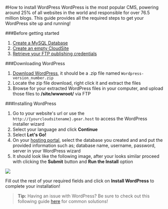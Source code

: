#How to install WordPress
WordPress is the most popular CMS, powering around 25% of all websites in the world and responsible for over 76.5 million blogs. This guide provides all the required steps to get your WordPress site up and running!

###Before getting started
1. [Create a MySQL Database](https://www.gearhost.com/documentation/create-a-database)
1. [Create an empty CloudSite](https://www.gearhost.com/documentation/create-a-cloudsite)
1. [Retrieve your FTP publishing credentials](https://www.gearhost.com/documentation/how-to-publish-your-app-with-ftp)


###Downloading WordPress
1. [Download WordPress](https://wordpress.org/download/), it should be a .zip file named `Wordpress-version_number.zip`
1. Locate the zip file download, right click it and extract the files
1. Browse for your extracted WordPress files in your computer, and upload those files to **/site/wwwroot/** via FTP

###Installing WordPress
1. Go to your website's url or use the `http://{yourcloudsitename}.gear.host` to access the WordPress installer wizard
2. Select your language and click **Continue**
3. Select **Let's Go!**
4. On your [hosting portal](https://my.gearhost.com/Databases), select the database you created and and put the provided information such as; database name, username, password, server in your WordPress wizard
5. It should look like the following image, after your looks similar proceed with clicking the **Submit** button and **Run the Install** option 
<img src="https://raw.githubusercontent.com/Gearhost/docs/master/Images/wp_wizard.PNG" />



Fill out the rest of your required fields and click on **Install WordPress** to complete your installation!



>**Tip:** Having an issue with WordPress? Be sure to check out this following guide [here](https://www.gearhost.com/documentation/troubleshooting-wordpress-and-php) for common solutions!